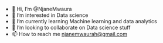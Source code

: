 - 👋 Hi, I’m @NjaneMwaura
- 👀 I’m interested in Data science
- 🌱 I’m currently learning Machine learning and data analytics
- 💞️ I’m looking to collaborate on Data science stuff
- 📫 How to reach me njanemwaurah@gmail.com

<!---
NjaneMwaura/NjaneMwaura is a ✨ special ✨ repository because its `README.md` (this file) appears on your GitHub profile.
You can click the Preview link to take a look at your changes.
--->
